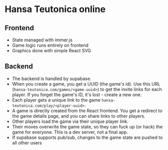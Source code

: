 # Hansa Teutonica online

## Frontend

- State managed with immer.js
- Game logic runs entirely on frontend
- Graphics done with simple React SVG

## Backend

- The backend is handled by supabase.
- When you create a game, you get a UUID (the game's id). Use this URL (`hansa-teutonica.com/games/<game-uuid>`) to get the invite links for each player. If you forget the game's ID, it's lost - create a new one.
- Each player gets a unique link to the game `hansa-teutonica.com/play/<player-uuid>`.
- A game is directly created from the React frontend. You get a redirect to the game details page, and you can share links to other players.
- Other players load the game via their unique player link.
- Their moves overwrite the game state, so they can fuck up (or hack) the game for everyone. This is a dev server, not a final app.
- If supabase supports pub/sub, changes to the game state are pushed to all other users
